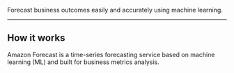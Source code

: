 Forecast business outcomes easily and accurately using machine learning.

---------

## How it works

Amazon Forecast is a time-series forecasting service based on machine learning (ML) and built for business metrics analysis.